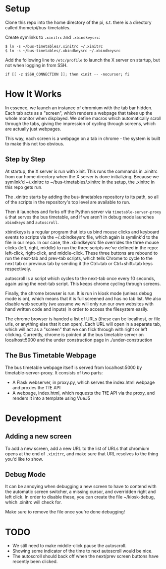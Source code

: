 # Setup

Clone this repo into the home directory of the pi, s.t. there is a directory
called /home/pi/bus-timetables.

Create symlinks to `.xinitrc` and `.xbindkeysrc`:

```
$ ln -s ~/bus-timetables/.xinitrc ~/.xinitrc
$ ln -s ~/bus-timetables/.xbindkeysrc ~/.xbindkeysrc
```

Add the following line to `/etc/profile` to launch the X server on startup, but
not when logging in from SSH.

```
if [[ -z $SSH_CONNECTION ]]; then xinit -- -nocursor; fi
```

# How It Works

In essence, we launch an instance of chromium with the tab bar hidden. Each tab
acts as a "screen", which renders a webpage that takes up the whole monitor when
displayed. We define macros which automatically scroll through the tabs, giving
the impression of cycling through screens, which are actually just webpages.

This way, each screen is a webpage on a tab in chrome - the system is built to
make this not too obvious.

## Step by Step

At startup, the X server is run with xinit. This runs the commands in .xinitrc
from our home directory when the X server is done initializing. Because we
symlink'd ~/.xinitrc to ~/bus-timetables/.xinitrc in the setup, the .xinitrc in
this repo gets run.

The .xinitrc starts by adding the bus-timetables repository to its path, so all
of the scripts in the repository's top level are available to run.

Then it launches and forks off the Python server via `timetable-server-proxy &`
that serves the bus timetable, and if we aren't in debug mode launches
`xbindkeys` and `autoscroll`.

xbindkeys is a regular program that lets us bind mouse clicks and keyboard
events to scripts via the ~/.xbindkeysrc file, which again is symlink'd to the
file in our repo. In our case, the .xbindkeysrc file overrides the three mouse
clicks (left, right, middle) to run the three scripts we've defined in the repo:
left-click, right-click, and middle-click. These three buttons are rebound to
run the next-tab and prev-tab scripts, which tells Chrome to cycle to the next
tab or previous tab by sending it the Ctrl+tab or Ctrl+shift+tab keys
respectively.

autoscroll is a script which cycles to the next-tab once every 10 seconds, again
using the next-tab script. This keeps chrome cycling through screens.

Finally, the chrome browser is run. It is run in kiosk mode (unless debug mode
is on), which means that it is full screened and has no tab list. We also
disable web security (we assume we will only run our own websites with hand
written code and inputs) in order to access the filesystem easily.

The chrome browser is handed a list of URLs (these can be localhost, or file
urls, or anything else that it can open). Each URL will open in a separate tab,
which will act as a "screen" that we can flick through with right or left
clicking. Currently, chrome is pointed at the bus timetable server on
localhost:5000 and the under construction page in ./under-construction

## The Bus Timetable Webpage

The bus timetable webpage itself is served from localhost:5000 by
timetable-server-proxy. It consists of two parts:

- A Flask webserver, in proxy.py, which serves the index.html webpage and
  proxies the TfE API
- A webpage, index.html, which requests the TfE API via the proxy, and renders
  it into a template using VueJS

# Development

## Adding a new screen

To add a new screen, add a new URL to the list of URLs that chromium opens at
the end of `.xinitrc`, and make sure that URL resolves to the thing you'd like
to show.

## Debug Mode

It can be annoying when debugging a new screen to have to contend with the
automatic screen switcher, a missing cursor, and overridden right and left
click. In order to disable these, you can create the file ~/kiosk-debug, which
.xinitrc will check for.

Make sure to remove the file once you're done debugging!

# TODO

- We still need to make middle-click pause the autoscroll.
- Showing some indicator of the time to next autoscroll would be nice.
- The autoscroll should back off when the next/prev screen buttons have recently
  been clicked.
